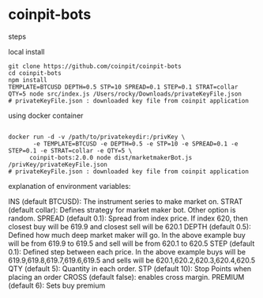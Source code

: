 # coinpit-bots

steps

local install

```
git clone https://github.com/coinpit/coinpit-bots
cd coinpit-bots
npm install
TEMPLATE=BTCUSD DEPTH=0.5 STP=10 SPREAD=0.1 STEP=0.1 STRAT=collar QTY=5 node src/index.js /Users/rocky/Downloads/privateKeyFile.json
# privateKeyFile.json : downloaded key file from coinpit application

```

using docker container

```

docker run -d -v /path/to/privatekeydir:/privKey \
       -e TEMPLATE=BTCUSD -e DEPTH=0.5 -e STP=10 -e SPREAD=0.1 -e STEP=0.1 -e STRAT=collar -e QTY=5 \
      coinpit-bots:2.0.0 node dist/marketmakerBot.js /privKey/privateKeyFile.json
# privateKeyFile.json : downloaded key file from coinpit application

```

explanation of environment variables:

INS (default BTCUSD): The instrument series to make market on.
STRAT (default collar): Defines strategy for market maker bot. Other option is random.
SPREAD (default 0.1): Spread from index price. If index 620, then closest buy will be 619.9 and closest sell will be 620.1
DEPTH (default 0.5): Defined how much deep market maker will go. In the above example buy will be from 619.9 to 619.5 and sell will be from 620.1 to 620.5
STEP (default 0.1): Defined step between each price. In the above example buys will be 619.9,619.8,619.7,619.6,619.5 and sells will be 620.1,620.2,620.3,620.4,620.5
QTY (default 5): Quantity in each order.
STP (default 10): Stop Points when placing an order
CROSS (default false): enables cross margin.
PREMIUM (default 6): Sets buy premium
